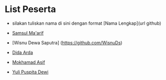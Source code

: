 # List Peserta

- silakan tuliskan nama di sini dengan format \[Nama Lengkap\]\(url github\)

- [Samsul Ma'arif](https://github.com/samsulmaarif)
- [Wisnu Dewa Saputra] (https://github.com/WisnuDs)
- [Dida Arda](https://github.com/evaleries)
- [Mokhamad Asif](https://github.com/masif088)
- [Yuli Puspita Dewi](https://github.com/Yuliabcd/project1)

